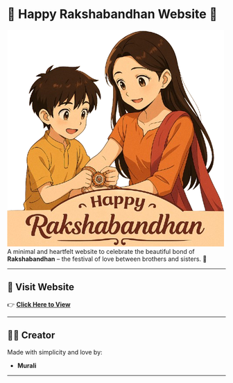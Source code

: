 # 🎉 Happy Rakshabandhan Website 🎉


![Website Preview](img/main.png)
A minimal and heartfelt website to celebrate the beautiful bond of **Rakshabandhan** – the festival of love between brothers and sisters. 💫

---

## 🔗 Visit Website

👉 [**Click Here to View**](https://itz-murali.github.io/Happy-Rakshabandhan/)

---

## 👨‍💻 Creator

Made with simplicity and love by:

- **Murali**

---

